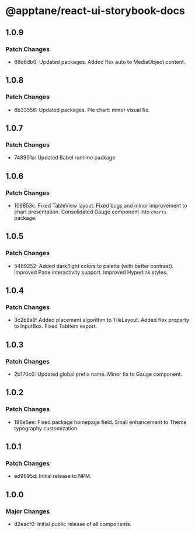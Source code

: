 # @apptane/react-ui-storybook-docs

## 1.0.9

### Patch Changes

- 88d6db0: Updated packages. Added flex auto to MediaObject content.

## 1.0.8

### Patch Changes

- 8b33556: Updated packages. Pie chart: minor visual fix.

## 1.0.7

### Patch Changes

- 748901a: Updated Babel runtime package

## 1.0.6

### Patch Changes

- 109853c: Fixed TableView layout. Fixed bugs and minor improvement to chart presentation. Consolidated Gauge component into `charts` package.

## 1.0.5

### Patch Changes

- 5469252: Added dark/light colors to palette (with better contrast). Improved Pane interactivity support. Improved Hyperlink styles.

## 1.0.4

### Patch Changes

- 3c2b8a9: Added placement algorithm to TileLayout. Added flex property to InputBox. Fixed TabItem export.

## 1.0.3

### Patch Changes

- 2b170c0: Updated global prefix name. Minor fix to Gauge component.

## 1.0.2

### Patch Changes

- 196e5ee: Fixed package homepage field. Small enhancement to Theme typography customization.

## 1.0.1

### Patch Changes

- ed9695d: Initial release to NPM.

## 1.0.0

### Major Changes

- d2eacf0: Initial public release of all components.
